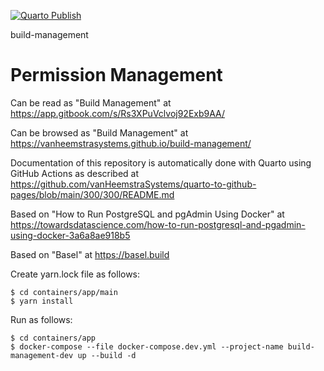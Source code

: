 [![Quarto Publish](https://github.com/vanHeemstraSystems/build-management/actions/workflows/publish.yml/badge.svg)](https://github.com/vanHeemstraSystems/build-management/actions/workflows/publish.yml)

build-management
# Permission Management

Can be read as "Build Management" at https://app.gitbook.com/s/Rs3XPuVclvoj92Exb9AA/

Can be browsed as "Build Management" at https://vanheemstrasystems.github.io/build-management/

Documentation of this repository is automatically done with Quarto using GitHub Actions as described at https://github.com/vanHeemstraSystems/quarto-to-github-pages/blob/main/300/300/README.md

Based on "How to Run PostgreSQL and pgAdmin Using Docker" at https://towardsdatascience.com/how-to-run-postgresql-and-pgadmin-using-docker-3a6a8ae918b5

Based on "Basel" at https://basel.build

Create yarn.lock file as follows:

```
$ cd containers/app/main
$ yarn install
```

Run as follows:

```
$ cd containers/app
$ docker-compose --file docker-compose.dev.yml --project-name build-management-dev up --build -d
```
